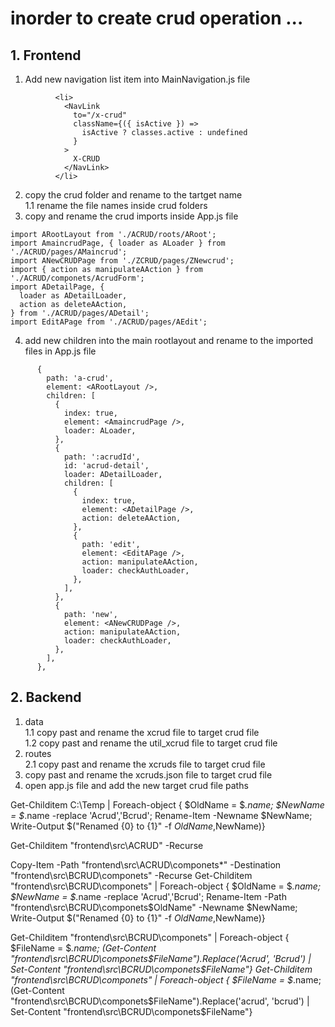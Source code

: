 # inorder to create crud operation ...
## 1.  Frontend
1.  Add new navigation list item into MainNavigation.js file
```
          <li>
            <NavLink
              to="/x-crud"
              className={({ isActive }) =>
                isActive ? classes.active : undefined
              }
            >
              X-CRUD
            </NavLink>
          </li>
```
2.  copy the crud folder and rename to the tartget name
      </br>1.1 rename the file names inside crud folders
3.  copy and rename the crud imports inside App.js file
```
import ARootLayout from './ACRUD/roots/ARoot';
import AmaincrudPage, { loader as ALoader } from './ACRUD/pages/AMaincrud';
import ANewCRUDPage from './ZCRUD/pages/ZNewcrud';
import { action as manipulateAAction } from './ACRUD/componets/AcrudForm';
import ADetailPage, {
  loader as ADetailLoader,
  action as deleteAAction,
} from './ACRUD/pages/ADetail';
import EditAPage from './ACRUD/pages/AEdit';
```
4.  add new children into the main rootlayout and rename to the imported files in App.js file
```
      {
        path: 'a-crud',
        element: <ARootLayout />,
        children: [
          {
            index: true,
            element: <AmaincrudPage />,
            loader: ALoader,
          },
          {
            path: ':acrudId',
            id: 'acrud-detail',
            loader: ADetailLoader,
            children: [
              {
                index: true,
                element: <ADetailPage />,
                action: deleteAAction,
              },
              {
                path: 'edit',
                element: <EditAPage />,
                action: manipulateAAction,
                loader: checkAuthLoader,
              },
            ],
          },
          {
            path: 'new',
            element: <ANewCRUDPage />,
            action: manipulateAAction,
            loader: checkAuthLoader,
          },
        ],
      },
```

## 2.  Backend
  1.  data
    </br>1.1 copy past and rename the xcrud file to target crud file
    </br>1.2 copy past and rename the util_xcrud file to target crud file
  2.  routes
    </br>2.1 copy past and rename the xcruds file to target crud file
  3.  copy past and rename the xcruds.json file to target crud file
  4.  open app.js file and add the new target crud file paths




Get-Childitem C:\Temp | Foreach-object { $OldName = $_.name; $NewName = $_.name -replace 'Acrud','Bcrud'; Rename-Item -Newname $NewName; Write-Output $("Renamed {0} to {1}" -f $OldName,$NewName)}


Get-Childitem "frontend\src\ACRUD" -Recurse

Copy-Item -Path "frontend\src\ACRUD\componets\*" -Destination "frontend\src\BCRUD\componets\" -Recurse
Get-Childitem "frontend\src\BCRUD\componets\" | Foreach-object { $OldName = $_.name; $NewName = $_.name -replace 'Acrud','Bcrud'; Rename-Item -Path "frontend\src\BCRUD\componets\$OldName" -Newname $NewName; Write-Output $("Renamed {0} to {1}" -f $OldName,$NewName)}


Get-Childitem "frontend\src\BCRUD\componets\" | Foreach-object { $FileName = $_.name; (Get-Content "frontend\src\BCRUD\componets\$FileName").Replace('Acrud', 'Bcrud') | Set-Content "frontend\src\BCRUD\componets\$FileName"}
Get-Childitem "frontend\src\BCRUD\componets\" | Foreach-object { $FileName = $_.name; (Get-Content "frontend\src\BCRUD\componets\$FileName").Replace('acrud', 'bcrud') | Set-Content "frontend\src\BCRUD\componets\$FileName"}






